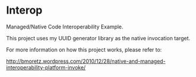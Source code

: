 Interop
=======

Managed/Native Code Interoperability Example.

This project uses my UUID generator library as the native invocation target.

For more information on how this project works, please refer to:

http://bmoretz.wordpress.com/2010/12/28/native-and-managed-interoperability-platform-invoke/
